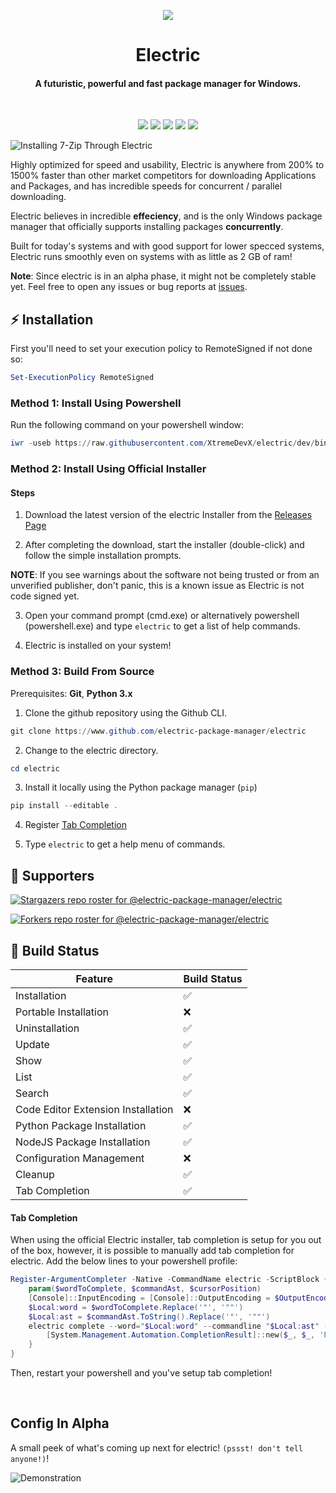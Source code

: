 
<p align="center">
  <img src="https://github.com/electric-package-manager/electric/blob/master/assets/electric-icon-transparent-bg.png" />
</p>

<h1 align="center">Electric</h1>
<h4 align="center">A futuristic, powerful and fast package manager for Windows.</h1>
<br>

<p align="center">
  <img src="https://img.shields.io/github/v/tag/TheBossProSniper/Electric-Windows?color=green&label=electric&sort=semver"> <img src="https://img.shields.io/github/license/TheBossProSniper/Electric-Windows?color=pink"> <img src="https://img.shields.io/tokei/lines/github/TheBossProSniper/Electric-Windows?color=white&label=lines%20of%20code"> <img src="https://img.shields.io/github/languages/top/TheBossProSniper/Electric-Windows?color=%230xfffff"> <img src="https://img.shields.io/github/repo-size/TheBossProSniper/Electric?color=orange">
</p>

![Installing 7-Zip Through Electric](https://github.com/electric-package-manager/electric/blob/master/assets/install-animation.gif?raw=true)

Highly optimized for speed and usability, Electric is anywhere from 200% to 1500% faster than other market competitors for downloading Applications and Packages, and has incredible speeds for concurrent / parallel downloading.

Electric believes in incredible **effeciency**, and is the only Windows package manager that officially supports installing packages **concurrently**.

Built for today's systems and with good support for lower specced systems, Electric runs smoothly even on systems with as little as 2 GB of ram!

**Note**: Since electric is in an alpha phase, it might not be completely stable yet. Feel free to open any issues or bug reports at [issues](https://github.com/electric-package-manager/electric/issues).
<br>

## :zap: Installation

First you'll need to set your execution policy to RemoteSigned if not done so:
```powershell
Set-ExecutionPolicy RemoteSigned
```

### Method 1: Install Using Powershell
Run the following command on your powershell window:

```powershell
iwr -useb https://raw.githubusercontent.com/XtremeDevX/electric/dev/bin/electricInstall.ps1 | iex
```

### Method 2: Install Using Official Installer
#### Steps

1. Download the latest version of the electric Installer from the [Releases Page](https://github.com/electric-package-manager/electric/releases/)

2. After completing the download, start the installer (double-click) and follow the simple installation prompts.

**NOTE**: If you see warnings about the software not being trusted or from an unverified publisher, don't panic, this is a known issue as Electric is not code signed yet.

3. Open your command prompt (cmd.exe) or alternatively powershell (powershell.exe) and type `electric` to get a list of help commands.

4. Electric is installed on your system!

### Method 3: Build From Source
Prerequisites: **Git**, **Python 3.x**

1. Clone the github repository using the Github CLI.
```powershell
git clone https://www.github.com/electric-package-manager/electric
```

2. Change to the electric directory.
```powershell
cd electric
```

3. Install it locally using the Python package manager (`pip`)
```powershell
pip install --editable .
```

4. Register [Tab Completion](https://github.com/electric-package-manager/electric#tab-completion)

5. Type `electric` to get a help menu of commands.


## :clap: Supporters
[![Stargazers repo roster for @electric-package-manager/electric](https://reporoster.com/stars/electric-package-manager/electric)](https://github.com/electric-package-manager/electric/stargazers)

[![Forkers repo roster for @electric-package-manager/electric](https://reporoster.com/forks/electric-package-manager/electric)](https://github.com/electric-package-manager/electric/network/members)

## :hammer: Build Status
| Feature                            | Build Status   |
|------------------------------------|----------------|
| Installation                       | ✅            |
| Portable Installation              | ❌            |
| Uninstallation                     | ✅            |
| Update                             | ✅            |
| Show                               | ✅            |
| List                               | ✅            |
| Search                             | ✅            |
| Code Editor Extension Installation | ❌            |
| Python Package Installation        | ✅            |
| NodeJS Package Installation        | ✅            |
| Configuration Management           | ❌            |
| Cleanup                            | ✅            |
| Tab Completion                     | ✅            |



#### Tab Completion
When using the official Electric installer, tab completion is setup for you out of the box, however, it is possible to manually add tab completion for electric.
Add the below lines to your powershell profile:
```powershell
Register-ArgumentCompleter -Native -CommandName electric -ScriptBlock {
    param($wordToComplete, $commandAst, $cursorPosition)
    [Console]::InputEncoding = [Console]::OutputEncoding = $OutputEncoding = [System.Text.Utf8Encoding]::new()
    $Local:word = $wordToComplete.Replace('"', '""')
    $Local:ast = $commandAst.ToString().Replace('"', '""')
    electric complete --word="$Local:word" --commandline "$Local:ast" --position $cursorPosition | ForEach-Object {
        [System.Management.Automation.CompletionResult]::new($_, $_, 'ParameterValue', $_)
    }
}
```
Then, restart your powershell and you've setup tab completion!

<br>

## Config In Alpha
A small peek of what's coming up next for electric! `(pssst! don't tell anyone!)`!

![Demonstration](https://github.com/XtremeDevX/Electric-Windows/blob/dev/assets/config-extension.gif?raw=true)
